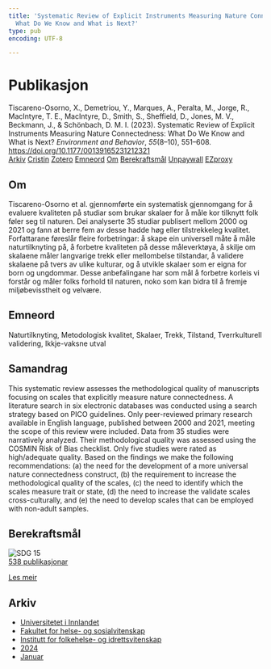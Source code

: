 ```yaml
---
title: 'Systematic Review of Explicit Instruments Measuring Nature Connectedness:
  What Do We Know and What is Next?'
type: pub
encoding: UTF-8

---
```

<h1>Publikasjon</h1>
<article id="csl-bib-container-UJ6FQC29" class="csl-bib-container">
  <div class="csl-bib-body"> <div class="csl-entry">Tiscareno-Osorno, X., Demetriou, Y., Marques, A., Peralta, M., Jorge, R., MacIntyre, T. E., MacIntyre, D., Smith, S., Sheffield, D., Jones, M. V., Beckmann, J., &#38; Schönbach, D. M. I. (2023). Systematic Review of Explicit Instruments Measuring Nature Connectedness: What Do We Know and What is Next? <i>Environment and Behavior</i>, <i>55</i>(8–10), 551–608. <a href="https://doi.org/10.1177/00139165231212321">https://doi.org/10.1177/00139165231212321</a></div> </div>
  <div class="csl-bib-buttons">
    <a href="#taxonomy-article-UJ6FQC29" alt="archive" class="csl-bib-button">Arkiv</a>
    <a href="https://app.cristin.no/results/show.jsf?id=2224739" alt="Cristin" class="csl-bib-button">Cristin</a>
    <a href="http://zotero.org/groups/5881554/items/UJ6FQC29" alt="Zotero" class="csl-bib-button">Zotero</a>
    <a href="#keywords-article-UJ6FQC29" alt="keywords" class="csl-bib-button">Emneord</a>
    <a href="#about-article-UJ6FQC29" alt="about_pub" class="csl-bib-button">Om</a>
    <a href="#sdg-article-UJ6FQC29" alt="sdg" class="csl-bib-button">Berekraftsmål</a>
    <a href="https://journals.sagepub.com/doi/pdf/10.1177/00139165231212321" alt="Unpaywall" class="csl-bib-button">Unpaywall</a>
    <a href="https://journals.sagepub.com/doi/pdf/10.1177/00139165231212321" alt="EZproxy" class="csl-bib-button">EZproxy</a>
  </div>
  <div id="csl-bib-meta-container-UJ6FQC29"></div>
</article>
<div id="csl-bib-meta-UJ6FQC29" class="csl-bib-meta">
  <article id="about-article-UJ6FQC29" class="about_pub-article">
    <h1>Om</h1>
    Tiscareno-Osorno et al. gjennomførte ein systematisk gjennomgang for å evaluere kvaliteten på studiar som brukar skalaer for å måle kor tilknytt folk føler seg til naturen. Dei analyserte 35 studiar publisert mellom 2000 og 2021 og fann at berre fem av desse hadde høg eller tilstrekkeleg kvalitet. Forfattarane føreslår fleire forbetringar: å skape ein universell måte å måle naturtilknyting på, å forbetre kvaliteten på desse måleverktøya, å skilje om skalaene måler langvarige trekk eller mellombelse tilstandar, å validere skalaene på tvers av ulike kulturar, og å utvikle skalaer som er eigna for born og ungdommar. Desse anbefalingane har som mål å forbetre korleis vi forstår og måler folks forhold til naturen, noko som kan bidra til å fremje miljøbevisstheit og velvære.
  </article>
  <article id="keywords-article-UJ6FQC29" class="keywords-article">
    <h1>Emneord</h1>
    Naturtilknyting, Metodologisk kvalitet, Skalaer, Trekk, Tilstand, Tverrkulturell validering, Ikkje-vaksne utval
  </article>
  <article id="abstract-article-UJ6FQC29" class="abstract-article">
    <h1>Samandrag</h1>
    This systematic review assesses the methodological quality of manuscripts focusing on scales that explicitly measure nature connectedness. A literature search in six electronic databases was conducted using a search strategy based on PICO guidelines. Only peer-reviewed primary research available in English language, published between 2000 and 2021, meeting the scope of this review were included. Data from 35 studies were narratively analyzed. Their methodological quality was assessed using the COSMIN Risk of Bias checklist. Only five studies were rated as high/adequate quality. Based on the findings we make the following recommendations: (a) the need for the development of a more universal nature connectedness construct, (b) the requirement to increase the methodological quality of the scales, (c) the need to identify which the scales measure trait or state, (d) the need to increase the validate scales cross-culturally, and (e) the need to develop scales that can be employed with non-adult samples.
  </article>
  <article id="sdg-article-UJ6FQC29" class="sdg-article">
    <h1>Berekraftsmål</h1>
    <div class="sdg-container"><div id="sdg15" class="sdg">
        <img src="{{< params subfolder >}}images/sdg/sdg15_nn.png" class="image" alt="SDG 15">
        <div class="sdg-overlay">
          <a href="{{< params subfolder >}}nn/archive/?sdg=15#archive" class="sdg-publication-count"><span>538</span> publikasjonar</a>
          <p><a href="https://fn.no/om-fn/fns-baerekraftsmaal/livet-paa-land?lang=nno-NO" class="sdg-read-more">Les meir</a></p>
        </div>
      </div></div>
  </article>
  <article id="taxonomy-article-UJ6FQC29" class="taxonomy-article">
    <h1>Arkiv</h1>
    <ul>
      <li><a href="{{< params subfolder >}}nn/archive/?key=3DCRN523">Universitetet i Innlandet</a></li>
      <li><a href="{{< params subfolder >}}nn/archive/?key=IDKFS3MX">Fakultet for helse- og sosialvitenskap</a></li>
      <li><a href="{{< params subfolder >}}nn/archive/?key=FJXE3Z8X">Institutt for folkehelse- og idrettsvitenskap</a></li>
      <li><a href="{{< params subfolder >}}nn/archive/?key=DLUBDP8T">2024</a></li>
      <li><a href="{{< params subfolder >}}nn/archive/?key=3Y6TNBSU">Januar</a></li>
    </ul>
  </article>
</div>
